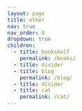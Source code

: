 ```yaml
---
layout: page
title: other
nav: true
nav_order: 8
dropdown: true
children:
  - title: bookshelf
    permalink: /books/
  - title: divider
  - title: blog
    permalink: /blog/
  - title: divider
  - title: cat
    permalink: /cat/  
---
```

